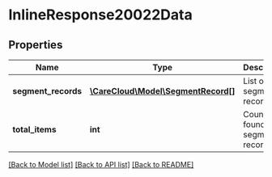 # InlineResponse20022Data

## Properties
Name | Type | Description | Notes
------------ | ------------- | ------------- | -------------
**segment_records** | [**\CareCloud\Model\SegmentRecord[]**](SegmentRecord.md) | List of segment records | [optional] 
**total_items** | **int** | Count of all found segment records | [optional] 

[[Back to Model list]](../../README.md#documentation-for-models) [[Back to API list]](../../README.md#documentation-for-api-endpoints) [[Back to README]](../../README.md)

